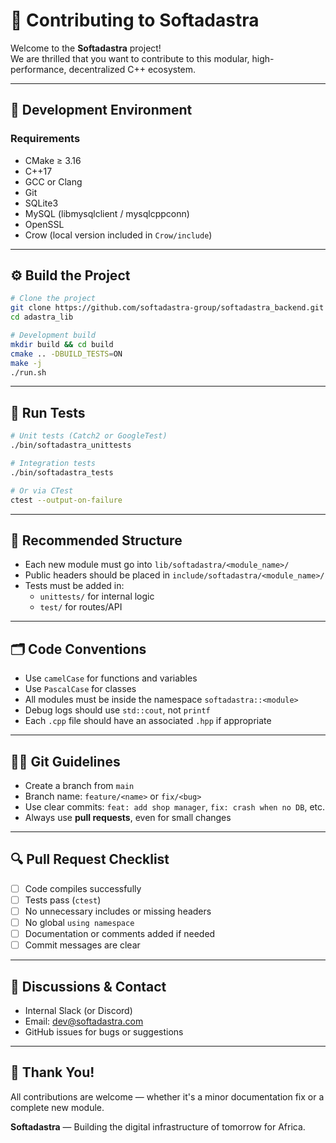 # 🤝 Contributing to Softadastra

Welcome to the **Softadastra** project!  
We are thrilled that you want to contribute to this modular, high-performance, decentralized C++ ecosystem.

---

## 🔧 Development Environment

### Requirements

- CMake ≥ 3.16
- C++17
- GCC or Clang
- Git
- SQLite3
- MySQL (libmysqlclient / mysqlcppconn)
- OpenSSL
- Crow (local version included in `Crow/include`)

---

## ⚙️ Build the Project

```bash
# Clone the project
git clone https://github.com/softadastra-group/softadastra_backend.git
cd adastra_lib

# Development build
mkdir build && cd build
cmake .. -DBUILD_TESTS=ON
make -j
./run.sh
```

---

## 🧪 Run Tests

```bash
# Unit tests (Catch2 or GoogleTest)
./bin/softadastra_unittests

# Integration tests
./bin/softadastra_tests

# Or via CTest
ctest --output-on-failure
```

---

## 🧱 Recommended Structure

- Each new module must go into `lib/softadastra/<module_name>/`
- Public headers should be placed in `include/softadastra/<module_name>/`
- Tests must be added in:
  - `unittests/` for internal logic
  - `test/` for routes/API

---

## 🗂️ Code Conventions

- Use `camelCase` for functions and variables
- Use `PascalCase` for classes
- All modules must be inside the namespace `softadastra::<module>`
- Debug logs should use `std::cout`, not `printf`
- Each `.cpp` file should have an associated `.hpp` if appropriate

---

## 🧑‍💻 Git Guidelines

- Create a branch from `main`
- Branch name: `feature/<name>` or `fix/<bug>`
- Use clear commits: `feat: add shop manager`, `fix: crash when no DB`, etc.
- Always use **pull requests**, even for small changes

---

## 🔍 Pull Request Checklist

- [ ] Code compiles successfully
- [ ] Tests pass (`ctest`)
- [ ] No unnecessary includes or missing headers
- [ ] No global `using namespace`
- [ ] Documentation or comments added if needed
- [ ] Commit messages are clear

---

## 📢 Discussions & Contact

- Internal Slack (or Discord)
- Email: dev@softadastra.com
- GitHub issues for bugs or suggestions

---

## 🙏 Thank You!

All contributions are welcome — whether it's a minor documentation fix or a complete new module.

**Softadastra** — Building the digital infrastructure of tomorrow for Africa.
